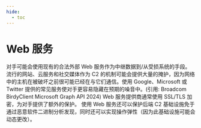 ```yaml
---
hide:
  - toc
---
```


# Web 服务

对手可能会使用现有的合法外部 Web 服务作为中继数据到/从受损系统的手段。流行的网站、云服务和社交媒体作为 C2 的机制可能会提供大量的掩护，因为网络中的主机在被破坏之前很可能已经在与它们通信。使用 Google、Microsoft 或 Twitter 提供的常见服务使对手更容易隐藏在预期的噪音中。(引用: Broadcom BirdyClient Microsoft Graph API 2024) Web 服务提供商通常使用 SSL/TLS 加密，为对手提供了额外的保护。  使用 Web 服务还可以保护后端 C2 基础设施免于通过恶意软件二进制分析发现，同时还可以实现操作弹性（因为此基础设施可能会动态更改）。
